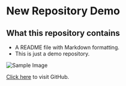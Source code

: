 # New Repository Demo

## What this repository contains

- A README file with Markdown formatting.
- This is just a demo repository.

![Sample Image](https://via.placeholder.com/150)

[Click here](https://github.com) to visit GitHub.
